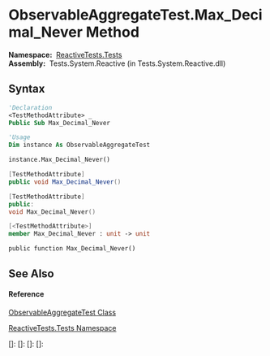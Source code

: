 # ObservableAggregateTest.Max\_Decimal\_Never Method

**Namespace:**  [ReactiveTests.Tests](ReactiveTests.Tests\ReactiveTests.Tests.md)  
**Assembly:**  Tests.System.Reactive (in Tests.System.Reactive.dll)

## Syntax

```vb
'Declaration
<TestMethodAttribute> _
Public Sub Max_Decimal_Never
```

```vb
'Usage
Dim instance As ObservableAggregateTest

instance.Max_Decimal_Never()
```

```csharp
[TestMethodAttribute]
public void Max_Decimal_Never()
```

```c++
[TestMethodAttribute]
public:
void Max_Decimal_Never()
```

```fsharp
[<TestMethodAttribute>]
member Max_Decimal_Never : unit -> unit 
```

```jscript
public function Max_Decimal_Never()
```

## See Also

#### Reference

[ObservableAggregateTest Class](ObservableAggregateTest\ObservableAggregateTest.md)

[ReactiveTests.Tests Namespace](ReactiveTests.Tests\ReactiveTests.Tests.md)

[]: 
[]: 
[]: 
[]: 